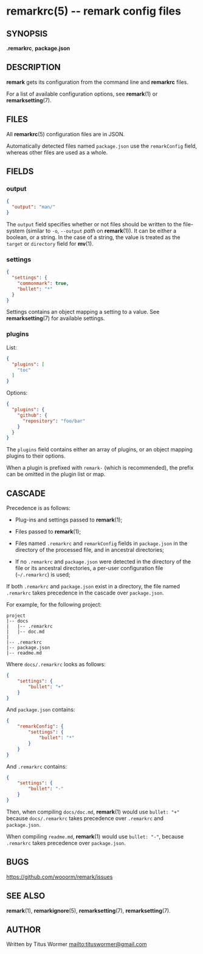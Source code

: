 # remarkrc(5) -- remark config files

## SYNOPSIS

**.remarkrc**, **package.json**

## DESCRIPTION

**remark** gets its configuration from the command line and **remarkrc** files.

For a list of available configuration options, see **remark**(1) or
**remarksetting**(7).

## FILES

All **remarkrc**(5) configuration files are in JSON.

Automatically detected files named `package.json` use the `remarkConfig`
field, whereas other files are used as a whole.

## FIELDS

### output

```json
{
  "output": "man/"
}
```

The `output` field specifies whether or not files should be written to the
file-system (similar to `-o`, `--output` _path_ on **remark**(1)). It can
be either a boolean, or a string. In the case of a string, the value is
treated as the `target` or `directory` field for **mv**(1).

### settings

```json
{
  "settings": {
    "commonmark": true,
    "bullet": "*"
  }
}
```

Settings contains an object mapping a setting to a value.
See **remarksetting**(7) for available settings.

### plugins

List:

```json
{
  "plugins": [
    "toc"
  ]
}
```

Options:

```json
{
  "plugins": {
    "github": {
      "repository": "foo/bar"
    }
  }
}
```

The `plugins` field contains either an array of plugins, or an object mapping
plugins to their options.

When a plugin is prefixed with `remark-` (which is recommended), the prefix
can be omitted in the plugin list or map.

## CASCADE

Precedence is as follows:

*   Plug-ins and settings passed to **remark**(1);

*   Files passed to **remark**(1);

*   Files named `.remarkrc` and `remarkConfig` fields in `package.json` in the
    directory of the processed file, and in ancestral directories;

*   If no `.remarkrc` and `package.json` were detected in the directory of
    the file or its ancestral directories, a per-user configuration file
    (`~/.remarkrc`) is used;

If both `.remarkrc` and `package.json` exist in a directory, the file named
`.remarkrc` takes precedence in the cascade over `package.json`.

For example, for the following project:

```text
project
|-- docs
|   |-- .remarkrc
|   |-- doc.md
|
|-- .remarkrc
|-- package.json
|-- readme.md
```

Where `docs/.remarkrc` looks as follows:

```json
{
    "settings": {
        "bullet": "+"
    }
}
```

And `package.json` contains:

```json
{
    "remarkConfig": {
        "settings": {
            "bullet": "*"
        }
    }
}
```

And `.remarkrc` contains:

```json
{
    "settings": {
        "bullet": "-"
    }
}
```

Then, when compiling `docs/doc.md`, **remark**(1) would use `bullet: "+"`
because `docs/.remarkrc` takes precedence over `.remarkrc` and `package.json`.

When compiling `readme.md`, **remark**(1) would use `bullet: "-"`, because
`.remarkrc` takes precedence over `package.json`.

## BUGS

<https://github.com/wooorm/remark/issues>

## SEE ALSO

**remark**(1), **remarkignore**(5), **remarksetting**(7), **remarksetting**(7).

## AUTHOR

Written by Titus Wormer <mailto:tituswormer@gmail.com>
